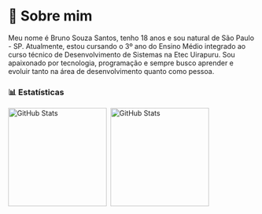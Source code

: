 # 👋 Sobre mim

Meu nome é Bruno Souza Santos, tenho 18 anos e sou natural de São Paulo - SP. Atualmente, estou cursando o 3º ano do Ensino Médio integrado ao curso técnico de Desenvolvimento de Sistemas na Etec Uirapuru. Sou apaixonado por tecnologia, programação e sempre busco aprender e evoluir tanto na área de desenvolvimento quanto como pessoa.

### 📊 Estatísticas

<p>
  <img 
    align="left" 
    alt="GitHub Stats" 
    height="200" 
    style="padding-right: 5px;" 
    src="https://github-readme-stats.vercel.app/api?username=689241bruno&show_icons=true&theme=tokyonight&include_all_commits=true&locale=pt-br" 
  />

<img 
      align="left" 
      alt="GitHub Stats" 
      height="200" 
      src="https://github-readme-stats.vercel.app/api/top-langs/?username=689241bruno&theme=tokyonight&layout=compact&custom_title=Tecnologias&langs_count=5" 
  />

</p>

